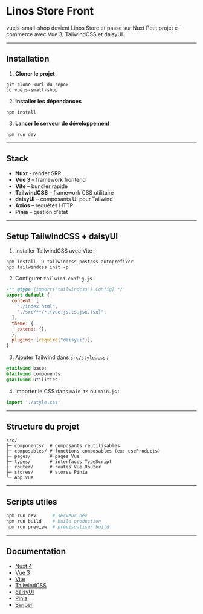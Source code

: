 # Linos Store Front

vuejs-small-shop devient Linos Store et passe sur Nuxt
Petit projet e-commerce avec Vue 3, TailwindCSS et daisyUI.

---

## Installation

1. **Cloner le projet**
```
git clone <url-du-repo>
cd vuejs-small-shop
```

2. **Installer les dépendances**
```
npm install
```

3. **Lancer le serveur de développement**
```
npm run dev
```

---

## Stack
- **Nuxt** - render SRR
- **Vue 3** – framework frontend
- **Vite** – bundler rapide
- **TailwindCSS** – framework CSS utilitaire
- **daisyUI** – composants UI pour Tailwind
- **Axios** – requêtes HTTP
- **Pinia** – gestion d'état

---

## Setup TailwindCSS + daisyUI

1. Installer TailwindCSS avec Vite :

```
npm install -D tailwindcss postcss autoprefixer
npx tailwindcss init -p
```

2. Configurer `tailwind.config.js` :

```js
/** @type {import('tailwindcss').Config} */
export default {
  content: [
    "./index.html",
    "./src/**/*.{vue,js,ts,jsx,tsx}",
  ],
  theme: {
    extend: {},
  },
  plugins: [require("daisyui")],
}
```

3. Ajouter Tailwind dans `src/style.css` :

```css
@tailwind base;
@tailwind components;
@tailwind utilities;
```

4. Importer le CSS dans `main.ts` ou `main.js` :

```ts
import './style.css'
```

---

## Structure du projet

```
src/
├─ components/  # composants réutilisables
├─ composables/ # fonctions composables (ex: useProducts)
├─ pages/       # pages Vue
├─ types/       # interfaces TypeScript
├─ router/      # routes Vue Router
├─ stores/      # stores Pinia
└─ App.vue
```

---

## Scripts utiles

```bash
npm run dev      # serveur dev
npm run build    # build production
npm run preview  # prévisualiser build
```

---

## Documentation
- [Nuxt 4](https://nuxt.com/docs/4.x/get-started/installation)
- [Vue 3](https://vuejs.org/)
- [Vite](https://vitejs.dev/)
- [TailwindCSS](https://tailwindcss.com/docs/installation/using-vite)
- [daisyUI](https://daisyui.com/)
- [Pinia](https://pinia.vuejs.org/)
- [Swiper](https://swiperjs.com/)

